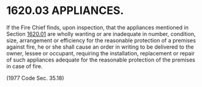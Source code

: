1620.03 APPLIANCES.
===================

If the Fire Chief finds, upon inspection, that the appliances mentioned
in Section [1620.01](5b068844.html) are wholly wanting or are inadequate
in number, condition, size, arrangement or efficiency for the reasonable
protection of a premises against fire, he or she shall cause an order in
writing to be delivered to the owner, lessee or occupant, requiring the
installation, replacement or repair of such appliances adequate for the
reasonable protection of the premises in case of fire.

(1977 Code Sec. 35.18)
